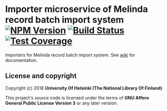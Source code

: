 # Importer microservice of Melinda record batch import system [![NPM Version](https://img.shields.io/npm/v/@natlibfi/melinda-record-import-importer.svg)](https://npmjs.org/package/@natlibfi/melinda-record-import-importer) [![Build Status](https://travis-ci.org/NatLibFi/melinda-record-import-importer.svg)](https://travis-ci.org/NatLibFi/melinda-record-import-importer) [![Test Coverage](https://codeclimate.com/github/NatLibFi/melinda-record-import-importer/badges/coverage.svg)](https://codeclimate.com/github/NatLibFi/melinda-record-import-importer/coverage)

Importers for Melinda record batch import system. See [wiki](../../wiki) for documentation.

## License and copyright

Copyright (c) 2018 **University Of Helsinki (The National Library Of Finland)**

This project's source code is licensed under the terms of **GNU Affero General Public License Version 3** or any later version.
